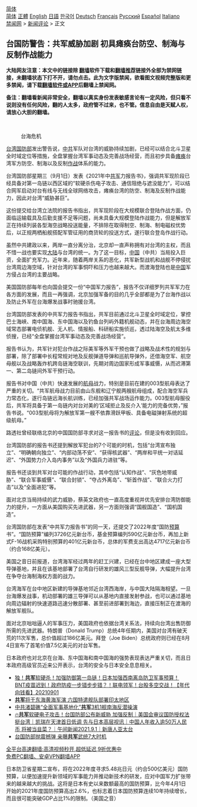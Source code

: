  <!-- 面包屑导航 --> <div class="breadcrumb"><!-- GTranslate: https://gtranslate.io/ -->  <div class="switcher notranslate">  <div class="selected">  <a href="#" onclick="return false;"> 简体</a>  </div>  <div class="option">  <a href="https://www.bannedbook.org" onclick="doGTranslate('zh-CN|zh-CN');jQuery('div.switcher div.selected a').html(jQuery(this).html());return false;" title="简体中文" class="nturl selected"> 简体</a>  <a href="https://www.bannedbook.org/zh-tw/" onclick="doGTranslate('zh-CN|zh-TW');jQuery('div.switcher div.selected a').html(jQuery(this).html());return false;" title="繁體中文" class="nturl"> 正體</a>  <a href="https://www.bannedbook.org/en/" onclick="doGTranslate('zh-CN|en');jQuery('div.switcher div.selected a').html(jQuery(this).html());return false;" title="English" class="nturl"> English</a>  <a href="https://www.bannedbook.org/ja/" onclick="doGTranslate('zh-CN|ja');jQuery('div.switcher div.selected a').html(jQuery(this).html());return false;" title="日本語" class="nturl"> 日語</a>  <a href="https://www.bannedbook.org/ko/" onclick="doGTranslate('zh-CN|ko');jQuery('div.switcher div.selected a').html(jQuery(this).html());return false;" title="한국어" class="nturl"> 한국어</a>  <a href="https://www.bannedbook.org/de/" onclick="doGTranslate('zh-CN|de');jQuery('div.switcher div.selected a').html(jQuery(this).html());return false;" title="Deutsch" class="nturl"> Deutsch</a>  <a href="https://www.bannedbook.org/fr/" onclick="doGTranslate('zh-CN|fr');jQuery('div.switcher div.selected a').html(jQuery(this).html());return false;" title="Français" class="nturl"> Français</a>  <a href="https://www.bannedbook.org/ru/" onclick="doGTranslate('zh-CN|ru');jQuery('div.switcher div.selected a').html(jQuery(this).html());return false;" title="Русский" class="nturl"> Русский</a>  <a href="https://www.bannedbook.org/es/" onclick="doGTranslate('zh-CN|es');jQuery('div.switcher div.selected a').html(jQuery(this).html());return false;" title="Español" class="nturl"> Español</a>  <a href="https://www.bannedbook.org/it/" onclick="doGTranslate('zh-CN|it');jQuery('div.switcher div.selected a').html(jQuery(this).html());return false;" title="Italiano" class="nturl"> Italiano</a>  </div>  </div>      <div class='breadcrumb-sub'><!-- Breadcrumb NavXT 6.3.0 --> <a href="https://www.bannedbook.org/" class="home">禁闻网</a> &gt; <a href="https://www.bannedbook.org/bnews/comments/" class="category">新闻评论</a> &gt; 正文</div></div><h2>台国防警告：共军威胁加剧 初具瘫痪台防空、制海与反制作战能力</h2> <p class="notice"><b>大陆网友注意：本文中的链接除 <a href="https://github.com/bannedbook/fanqiang" >翻墙</a>软件下载和<a href="https://github.com/killgcd/justmysocks/blob/master/README.md">翻墙推荐</a>链接外全部为禁网链接，未翻墙状态下打不开，请勿点击。此为文字版禁闻，欲看图文视频完整版和更多禁闻，请下载<a href="https://github.com/bannedbook/fanqiang">翻墙软件或APP</a>后翻墙上禁闻网。</p><p>备注：翻墙看新闻非常安全，翻墙以真实身份发表敏感言论有一定风险，但只看不说则没有任何风险，翻的人太多，政府管不过来，也不管。信息自由是天赋人权，请放心大胆的翻墙。</b></p>  <div class="entry"> <br /> <figure><a href="https://i2.wp.com/upload-images-bucket-v64rleca837do.s3.eu-west-1.amazonaws.com/wp-content/uploads/2021/05/01023315/Screen-Shot-2021-04-30-at-22.29.55.png?fit=1652%2C946&#038;ssl=1" data-caption="台海危机"></a><figcaption class="wp-caption-text">台海危机</figcaption></figure> <p><a href="https://www.bannedbook.org/bnews/tag/%e5%8f%b0%e6%b9%be/" class="st_tag internal_tag" rel="tag" title="标签 台湾 下的日志">台湾</a><a href="https://www.bannedbook.org/bnews/tag/%E5%9B%BD%E9%98%B2%E9%83%A8/" class="st_tag internal_tag" rel="tag" title="标签 国防部 下的日志">国防部</a>发出警告说，<a href="https://www.bannedbook.org/bnews/tag/%e4%b8%ad%e5%85%b1/" class="st_tag internal_tag" rel="tag" title="标签 中共 下的日志">中共</a>军队对台湾的威胁持续加剧，已经可以结合北斗卫星全时域定位等措施，全盘掌握台湾军事动态及完善战场经营，而且初步具备<a href="https://www.bannedbook.org/bnews/tag/%E7%98%AB%E7%97%AA/" class="st_tag internal_tag" rel="tag" title="标签 瘫痪 下的日志">瘫痪</a>台湾军方防空、制海以及反制<a href="https://www.bannedbook.org/bnews/tag/%E4%BD%9C%E6%88%98/" class="st_tag internal_tag" rel="tag" title="标签 作战 下的日志">作战</a>体系的能力。</p> <p>台湾国防部星期三（9月1日）发表《2021年中<a href="https://www.bannedbook.org/bnews/tag/%e5%85%b1%e5%86%9b/" class="st_tag internal_tag" rel="tag" title="标签 共军 下的日志">共军</a>力报告书》，强调共军现阶段已经具备对第一岛链以西区域的“软硬杀伤电子攻击、通信阻绝与遮没能力”，可以结合网军启动对台有线与无线全球网络攻击，瘫痪台湾的防空、制海及反制作战能力，因此对台湾“威胁甚巨”。</p> <p>这份提交给台湾立法院的报告书指出，共军现阶段在大规模联合登陆作战方面，仍面临运输载具及后勤支援不足等问题，尚未具备大规模登陆作战能力，但是解放军正在持续列装各型海空战略投送能量，不排除在取得制空、制海、制电磁权优势后，以正规两栖船舰搭配军管征用的商货轮的投送方式，遂行联合登岛作战行动。</p> <p>虽然中共建政以来，两岸一直分离分治，北京却一直声称拥有对台湾的主权，而且不惜一战也要实现<span class='wp_keywordlink_affiliate'><a href="https://www.bannedbook.org/" title="大陆" target="_blank">大陆</a></span>与台湾的统一。为了这一目标，<span class='wp_keywordlink_affiliate'><a href="https://www.bannedbook.org/" title="中国" target="_blank">中国</a></span>（中共）当局投入巨资，全面扩充军力。近年来，随着两岸关系的恶化，共军新型战机和战舰不停侵扰台湾周边海空域，针对台湾的军事恫吓和压力也越来越大。而渡海登陆也是<a href="https://www.bannedbook.org/bnews/tag/%E4%B8%AD%E5%9B%BD/" class="st_tag internal_tag" rel="tag" title="标签 中国 下的日志">中国</a>军方侵占台湾的主要战略。</p>  <p>美国国防部每年也向国会提交一份“中国军力报告”，报告不仅详细罗列共军军力在各方面的发展，而且一再强调，北京加强军备的目的几乎全部都是为了台海作战以及防止外军在台海爆发战事时驰援台湾。</p> <p>台湾国防部发表的中共军力报告书指出，共军目前通过北斗卫星全时域定位，掌控巴士海峡、南中国海、东中国海以及钓鱼台列屿外籍机舰动态，并在台海周边海空域常态部署电侦机舰、无人机、情报船、科研船实施侦巡，透过陆海空及航太多维侦搜，已经“全盘掌握台湾军事动态及完善战场经营”。</p> <p>报告书认为，共军针对犯台作战之际美军等外军干预也做了战略及战术性的规划与部署，除了部署中长程常规对地及反舰弹道导弹和巡航导弹外，还借海空军、航空母舰以及战略轰炸机跨岛链海空联训，先期对周边国家形成军事威慑，从而迟滞第一、第二岛链间外军干预行动。</p> <p>报告书对中国（中共）快速发展的<a href="https://www.bannedbook.org/bnews/tag/%e8%88%aa%e6%af%8d/" class="st_tag internal_tag" rel="tag" title="标签 航母 下的日志">航母</a>战力，特别是目前在建的003型航母表达了严重的关切。“共军航母战力目前由山东舰和辽宁舰两艘航母组成，配合海空军兵力常态化，遂行岛链远海长航训练，已经加强共军战场运作能力。003型航母服役后，共军将具备于第一岛链内对台对美的‘区域拒止及反介入’能力的完备优势，”报告书说。“003型航母将为解放军第一艘不依靠滑跃甲板、具备电磁弹射系统的超级航母。”</p>  <p>路透社曾经联络北京的中国国防部寻求对这一报告书的<span class='wp_keywordlink_affiliate'><a href="https://www.bannedbook.org/bnews/comments/" title="新闻评论" target="_blank">评论</a></span>，但是没有收到回应。</p> <p>台湾国防部的报告书还提到解放军犯台的7个可能的时机，包括“台湾宣布独立”、“明确朝向独立”、“内部动荡不安”、“获得核武器”、“两岸和平统一对话延迟”、“外国势力介入岛内事务”以及“外国兵力进驻”等。</p> <p>报告书还谈到共军对台可能的作战行动，其中包括“认知作战”、“灰色地带威胁”、“联合军事威慑”、“联合封锁”、“夺占外离岛”、“斩首作战”、“联合火力打击”以及“全面进犯”等。</p> <p>面对北京当局持续的武力威胁，蔡英文政府也一直高度重视并优先安排台湾防御能力的提升，一方面从美国购买先进武器，另一方面则强调“国舰国造”、“国机国造”。</p>  <p>台湾国防部在发表“中共军力报告书”的同一天，还提交了2022年度“国防<a href="https://www.bannedbook.org/bnews/tag/%E9%A2%84%E7%AE%97/" class="st_tag internal_tag" rel="tag" title="标签 预算 下的日志">预算</a>书”。“国防预算”编列3726亿元新台币，基金预算编列590亿元新台币，再加上新式F-16战机采购特别预算的401亿元新台币，总体的军费支出高达4717亿元新台币（约合168亿美元）。</p> <p>美国之音日前报道，台湾海军经过两年的赶工兴建，已经在台中地区建成一座大型导弹基地，并且在该基地部署了台湾自行研发的雄风三型反舰导弹，大幅提升台湾在争夺台海制海权方面的战力。</p> <p>台湾海军在台中地区新建的导弹基地邻近台湾西海岸，与中国大陆隔海相望。一旦台海爆发战事，机动部署的雄三导弹可以从基地内直接发射参战，也可以通过基地向周边辐射的快速道路迅速分散部署、甚至前进部署到海边，直接压制正在渡海的解放军舰队。</p> <p>面对北京咄咄逼人的军事压力，美国政府也依据台湾关系法，持续向台湾出售防御所需的先进武器。特朗普（Donald Trump）总统4年任期内，美国对台湾有破天荒的11次军售，总价值超过186亿美元。拜登（Joe Biden）总统政府则已经在8月4日宣布了首笔价值7.5亿美元的对台军售。</p>  <p>日本政府也对北京在台海、东中国海和南中国海的强势表现表达严重关切，而且日本政府高级官员近来公开表示，台湾的安全与日本安全息息相关。</p> <ul class='op-related-articles' title='相关阅读'> <li><a href='https://www.bannedbook.org/bnews/taiwannews/20210901/1617182.html' target='_blank'>独！<b>共军</b>软硬杀！加强防御第一岛链！日本加强西南离岛防卫军事预算！ BNT疫苗迟到！政府防疫一步错步步错？！联电领军！台股多空交战！【年代向钱看】20210901</a></li> <li><a href='https://www.bannedbook.org/bnews/headline/20210901/1617111.html' target='_blank'><b>共军</b>将于东海黄海军演 六国特遣舰队部署印太地区</a></li> <li><a href='https://www.bannedbook.org/bnews/cnnews/20210901/1617090.html' target='_blank'>中共渚碧礁“全面军事基地化”<b>共军</b>3机1舰南海反潜操演</a></li> <li><a href='https://www.bannedbook.org/bnews/taiwannews/20210901/1616986.html' target='_blank'>🔥<b>共军</b>软硬电子攻击！台国防部公布新威胁 加强反制｜美国会审议国防授权法挺台湾｜凯瑞在天津首日低调 先与日本高层视讯｜中国人年收入逾50万人民币 将被当韭菜？｜午间新闻2021.9.1｜新唐人亚太台</a></li> <li><a href='https://www.bannedbook.org/bnews/cnnews/20210901/1616774.html' target='_blank'>台国防部抛震撼弹 亲曝<b>共军</b>武统7大时机</a></li> </ul> <p class="texttj"> <a href="https://github.com/bannedbook/fanqiang/wiki/V2ray%E6%9C%BA%E5%9C%BA" target="_blank">全平台高速翻墙:高清视频秒开,超低延迟,9折优惠中</a><br/> <a href="https://github.com/bannedbook/fanqiang/wiki/%E7%A6%81%E9%97%BB%E7%BD%91%E5%AE%89%E5%8D%93%E7%BF%BB%E5%A2%99%E6%96%B0%E9%97%BBAPP" target="_blank">免费PC翻墙、安卓VPN翻墙APP</a></p><p>日本防卫省星期二宣布，将在2022年度寻求5.48兆日元（约合500亿美元）国防预算，以便加速提升新领域的军事能力并推动新技术的研发，应对中国军力扩张带来的越来越大的挑战。这将是日本有史以来数额最高的国防预算，比今年4月1日开始的2021年度国防预算高出2.6%，也标志着日本国防预算连续10年持续增长，而且很可能突破GDP占比1%的限制。（美国之音）</p><a name='sharetosocial'></a>  <div style="margin-bottom:5px;padding-bottom:5px;clear:both"> <div id="archive-pix-1" class="banner-ads"> <!-- AuctionX Display platform tag START --> <div id="26318x728x90x621x_ADSLOT2" clicktrack="%%CLICK_URL_ESC%%"></div> <!-- AuctionX Display platform tag END --> </div> <div id="archive-pix-2" class="banner-ads"> <!-- AuctionX Display platform tag START --> <div id="26315x300x250x621x_ADSLOT2" clicktrack="%%CLICK_URL_ESC%%"></div> <!-- AuctionX Display platform tag END --> </div> </div>  <div id="archive-pix-1" class="banner-ads"> <!-- AuctionX Display platform tag START --> <div id="26318x728x90x621x_ADSLOT3" clicktrack="%%CLICK_URL_ESC%%"></div> <!-- AuctionX Display platform tag END --> </div> </div><!--END ENTRY--> 